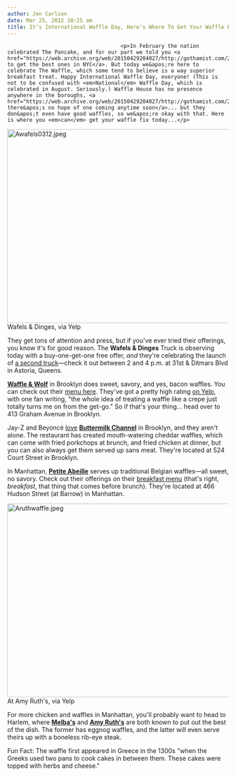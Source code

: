 ```yaml
---
author: Jen Carlson
date: Mar 25, 2012 10:25 am
title: It's International Waffle Day, Here's Where To Get Your Waffle Fix In NYC
---
```


	
										<p>In February the nation celebrated The Pancake, and for our part we told you <a href="https://web.archive.org/web/20150429204027/http://gothamist.com/2012/02/28/beyond_clinton_street_where_to_get.php">where to get the best ones in NYC</a>. But today we&apos;re here to celebrate The Waffle, which some tend to believe is a way superior breakfast treat. Happy International Waffle Day, everyone! (This is not to be confused with <em>National</em> Waffle Day, which is celebrated in August. Seriously.) Waffle House has no presence anywhere in the boroughs, <a href="https://web.archive.org/web/20150429204027/http://gothamist.com/2012/03/03/waffle_day_is_coming_up_and_we_stil.php">and there&apos;s no hope of one coming anytime soon</a>... but they don&apos;t even have good waffles, so we&apos;re okay with that. Here is where you <em>can</em> get your waffle fix today...</p>

<p><span class="mt-enclosure mt-enclosure-image" style="display: inline;"> <img alt="Awafels0312.jpeg" src="https://web.archive.org/web/20150429204027im_/http://gothamist.com/attachments/arts_jen/Awafels0312.jpeg" width="640" height="440" class="image-none"> </span><br>
<span class="photo_caption">Wafels &amp; Dinges, via Yelp</span></p>

<p>They get tons of attention and press, but if you&apos;ve ever tried their offerings, you know it&apos;s for good reason. The <strong>Wafels &amp; Dinges</strong> Truck is observing today with a buy-one-get-one free offer, <em>and</em> they&apos;re celebrating the launch of <a href="https://web.archive.org/web/20150429204027/http://thedinges.blogspot.com/2012/03/international-wafel-day-2012.html">a second truck</a>&#x2014;check it out between 2 and 4 p.m. at 31st &amp; Ditmars Blvd in Astoria, Queens.</p>

<p><a href="https://web.archive.org/web/20150429204027/http://www.waffleandwolf.com/"><strong>Waffle &amp; Wolf</strong></a> in Brooklyn does sweet, savory, and yes, bacon waffles. You can check out their <a href="https://web.archive.org/web/20150429204027/http://www.waffleandwolf.com/cravings.html">menu here</a>. They&apos;ve got a pretty high rating <a href="https://web.archive.org/web/20150429204027/http://www.yelp.com/biz/waffle-and-wolf-brooklyn">on Yelp</a>, with one fan writing, &quot;the whole idea of treating a waffle like a crepe just totally turns me on from the get-go.&quot; So if that&apos;s your thing... head over to 413 Graham Avenue in Brooklyn.</p>

<p>Jay-Z and Beyonc&#xE9; <a href="https://web.archive.org/web/20150429204027/http://gothamist.com/2012/01/01/no_baby_only_buttermilk_channel_for.php">love</a> <a href="https://web.archive.org/web/20150429204027/http://www.buttermilkchannelnyc.com/menu/"><strong>Buttermilk Channel</strong></a> in Brooklyn, and they aren&apos;t alone. The restaurant has created mouth-watering cheddar waffles, which can come with fried porkchops at brunch, and fried chicken at dinner, but you can also always get them served up sans meat. They&apos;re located at 524 Court Street in Brooklyn.</p>

<p>In Manhattan, <a href="https://web.archive.org/web/20150429204027/http://www.petiteabeille.com/"><strong>Petite Abeille</strong></a> serves up traditional Belgian waffles&#x2014;all sweet, no savory. Check out their offerings on their <a href="https://web.archive.org/web/20150429204027/http://www.petiteabeille.com/menus/breakfast.jpg">breakfast menu</a> (that&apos;s right, <em>breakfast</em>, that thing that comes before brunch). They&apos;re located at 466 Hudson Street (at Barrow) in Manhattan.</p>

<p><span class="mt-enclosure mt-enclosure-image" style="display: inline;"> <img alt="Aruthwaffle.jpeg" src="https://web.archive.org/web/20150429204027im_/http://gothamist.com/attachments/arts_jen/Aruthwaffle.jpeg" width="640" height="440" class="image-none"> </span><br>
<span class="photo_caption">At Amy Ruth&apos;s, via Yelp</span></p>

<p>For more chicken and waffles in Manhattan, you&apos;ll probably want to head to Harlem, where <a href="https://web.archive.org/web/20150429204027/http://www.melbasrestaurant.com/"><strong>Melba&apos;s</strong></a> and <a href="https://web.archive.org/web/20150429204027/http://www.amyruthsharlem.com/dinnermenu/waffles/wafflemenu01.html"><strong>Amy Ruth&apos;s</strong></a> are both known to put out the best of the dish. The former has eggnog waffles, and the latter will even serve theirs up with a boneless rib-eye steak.</p>

<p>Fun Fact: The waffle first appeared in Greece in the 1300s &quot;when the Greeks used two pans to cook cakes in between them. These cakes were topped with herbs and cheese.&quot;</p>					
										
									
				